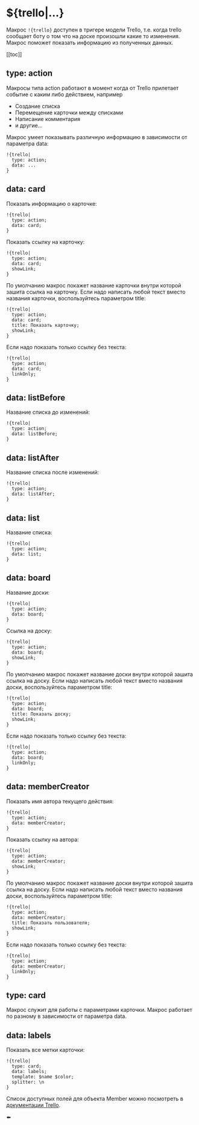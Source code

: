 # ${trello|...}

Макрос `!{trello}` доступен в тригере модели Trello, т.е. когда trello сообщает боту о том что на доске произошли какие то изменения. Макрос поможет показать информацию из полученных данных.

[[toc]]

## type: action

Макросы типа action работают в момент когда от Trello прилетает событие с каким либо действием, например
 * Создание списка
* Перемещение карточки между списками
* Написание комментария
* и другие...

Макрос умеет показывать различную информацию в зависимости от параметра data:
```plain 
!{trello| 
  type: action;
  data: ...
}
```
## data: card

Показать информацию о карточке:
```plain 
!{trello|
  type: action;
  data: card;
}
```

Показать ссылку на карточку:
```plain 
!{trello|
  type: action;
  data: card;
  showLink;
}
```

По умолчанию макрос покажет название карточки внутри которой зашита ссылка на карточку. Если надо написать любой текст вместо названия карточки, воспользуйтесь параметром title:
```plain 
!{trello|
  type: action;
  data: card;
  title: Показать карточку;
  showLink;
}
```

Если надо показать только ссылку без текста:
```plain 
!{trello|
  type: action;
  data: card;
  linkOnly;
}
```
## data: listBefore

Название списка до изменений:
```plain 
!{trello|
  type: action; 
  data: listBefore;
}
```
## data: listAfter

Название списка после изменений:
```plain 
!{trello|
  type: action; 
  data: listAfter;
}
```
## data: list

Название списка:
```plain 
!{trello|
  type: action; 
  data: list;
}
```
## data: board

Название доски:
```plain 
!{trello|
  type: action; 
  data: board;
}
```

Ссылка на доску:
```plain 
!{trello|
  type: action; 
  data: board;
  showLink;
}
```

По умолчанию макрос покажет название доски внутри которой зашита ссылка на доску. Если надо написать любой текст вместо названия доски, воспользуйтесь параметром title:
```plain 
!{trello|
  type: action; 
  data: board;
  title: Показать доску;
  showLink;
}
```

Если надо показать только ссылку без текста:
```plain 
!{trello|
  type: action; 
  data: board;
  linkOnly;
}
```
## data: memberCreator

Показать имя автора текущего действия:
```plain 
!{trello|
  type: action; 
  data: memberCreator;
}
```

Показать ссылку  на автора:
```plain 
!{trello|
  type: action; 
  data: memberCreator;
  showLink;
}
```

По умолчанию макрос покажет название доски внутри которой зашита ссылка на доску. Если надо написать любой текст вместо названия доски, воспользуйтесь параметром title:
```plain 
!{trello|
  type: action; 
  data: memberCreator;
  title: Показать пользователя;
  showLink;
}
```

Если надо показать только ссылку без текста:
```plain 
!{trello|
  type: action; 
  data: memberCreator;
  linkOnly;
}
```


## type: card

Макрос служит для работы с параметрами карточки. Макрос работает по разному в зависимости от параметра data.
## data: labels

Показать все метки карточки:
```plain 
!{trello|
  type: card;
  data: labels;
  template: $name $color;
  splitter: \n
}
```

Список доступных полей для объекта Member можно посмотреть в [документации Trello](/docs/admin/trello).


⬅️
